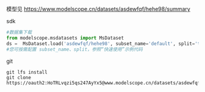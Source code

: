 模型见 https://www.modelscope.cn/datasets/asdewfqf/hehe98/summary

sdk

```python
#数据集下载
from modelscope.msdatasets import MsDataset
ds =  MsDataset.load('asdewfqf/hehe98', subset_name='default', split='train')
#您可按需配置 subset_name、split，参照“快速使用”示例代码
```

git

```git
git lfs install
git clone https://oauth2:HoTRLvqzi5qs247AyYx5@www.modelscope.cn/datasets/asdewfqf/hehe98.git
```

